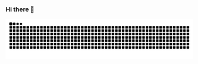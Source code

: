 ### Hi there 👋

![snake gif](https://github.com/ParsaAsdpr/ParsaAsdpr/blob/output/github-contribution-grid-snake.svg)